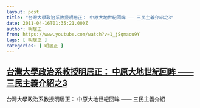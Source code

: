 ```yaml
---
layout: post
title: "台灣大學政治系教授明居正： 中原大地世紀回眸 —— 三民主義介紹之3"
date: 2011-04-16T01:35:21.000Z
author: 明居正
from: https://www.youtube.com/watch?v=1_jSqmacu9Y
tags: [ 明居正 ]
categories: [ 明居正 ]
---
```

<!--1302917721000-->
[台灣大學政治系教授明居正： 中原大地世紀回眸 —— 三民主義介紹之3](https://www.youtube.com/watch?v=1_jSqmacu9Y)
------

<div>
台灣大學政治系教授明居正： 中原大地世紀回眸 —— 三民主義介紹
</div>
